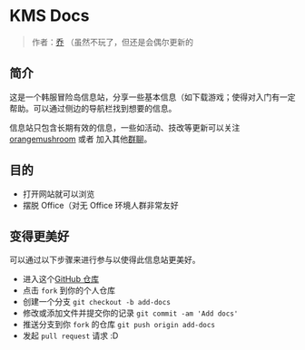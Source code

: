 # KMS Docs

> 作者：[乔](https://evila.me) （虽然不玩了，但还是会偶尔更新的

## 简介

这是一个韩服冒险岛信息站，分享一些基本信息（如下载游戏；使得对入门有一定帮助。可以通过侧边的导航栏找到想要的信息。

信息站只包含长期有效的信息，一些如活动、技改等更新可以关注 [orangemushroom](https://orangemushroom.net/) 或者 加入其他[群聊](/start/group-chat)。

## 目的

- 打开网站就可以浏览
- 摆脱 Office（对无 Office 环境人群非常友好

## 变得更美好

可以通过以下步骤来进行参与以使得此信息站更美好。

- 进入这个[GitHub 仓库](https://github.com/kms-docs/starter)
- 点击 `fork` 到你的个人仓库
- 创建一个分支 `git checkout -b add-docs`
- 修改或添加文件并提交你的记录 `git commit -am 'Add docs'`
- 推送分支到你 `fork` 的仓库 `git push origin add-docs`
- 发起 `pull request` 请求 :D
